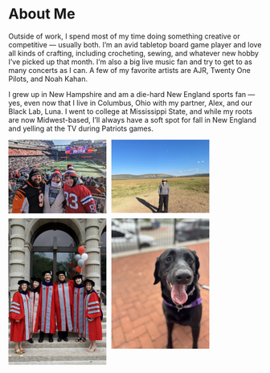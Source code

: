# About Me

Outside of work, I spend most of my time doing something creative or competitive — usually both. I’m an avid tabletop board game player and love all kinds of crafting, including crocheting, sewing, and whatever new hobby I’ve picked up that month. I’m also a big live music fan and try to get to as many concerts as I can. A few of my favorite artists are AJR, Twenty One Pilots, and Noah Kahan.

I grew up in New Hampshire and am a die-hard New England sports fan — yes, even now that I live in Columbus, Ohio with my partner, Alex, and our Black Lab, Luna. I went to college at Mississippi State, and while my roots are now Midwest-based, I’ll always have a soft spot for fall in New England and yelling at the TV during Patriots games.

<div style="
  display: grid;
  grid-template-columns: repeat(2, 1fr);
  gap: 10px;
  max-width: 400px;
">
  <img src="/patriots.JPG" alt="Patriots" style="width: 100%; height: auto;">
  <img src="/rwanda.jpg" alt="Rwanda" style="width: 100%; height: auto;">
  <img src="/graduation.jpg" alt="Graduation" style="width: 100%; height: auto;">
  <img src="/luna.jpg" alt="Luna" style="width: 100%; height: auto;">
</div>

